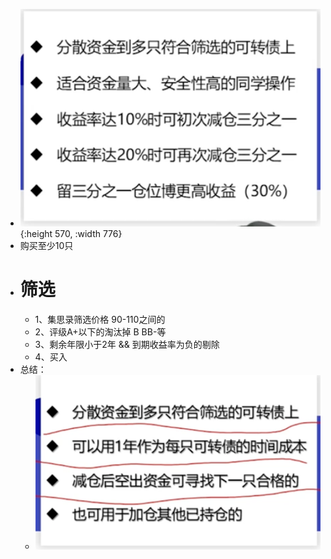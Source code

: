 - ![image.png](../assets/image_1669036768064_0.png){:height 570, :width 776}
- 购买至少10只
- # 筛选
	- 1、集思录筛选价格 90-110之间的
	- 2、评级A+以下的淘汰掉  B  BB-等
	- 3、剩余年限小于2年   &&  到期收益率为负的剔除
	- 4、买入
- 总结：
	- ![image.png](../assets/image_1669037069036_0.png)
